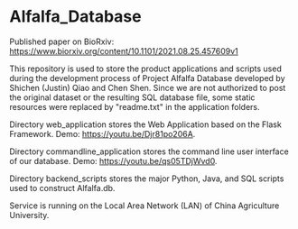 # Alfalfa_Database
Published paper on BioRxiv: https://www.biorxiv.org/content/10.1101/2021.08.25.457609v1

This repository is used to store the product applications and scripts used during the development process of Project Alfalfa Database developed by Shichen (Justin) Qiao and Chen Shen. Since we are not authorized to post the original dataset or the resulting SQL database file, some static resources were replaced by "readme.txt" in the application folders.

Directory web_application stores the Web Application based on the Flask Framework. Demo: https://youtu.be/Djr81po206A.

Directory commandline_application stores the command line user interface of our database. Demo: https://youtu.be/qs05TDjWvd0.

Directory backend_scripts stores the major Python, Java, and SQL scripts used to construct Alfalfa.db.

Service is running on the Local Area Network (LAN) of China Agriculture University.
